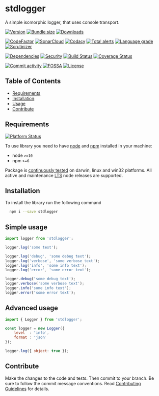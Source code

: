 # stdlogger
A simple isomorphic logger, that uses console transport.

[![Version][badge-vers]][npm]
[![Bundle size][npm-size-badge]][npm-size-url]
[![Downloads][npm-downloads-badge]][npm]

[![CodeFactor][codefactor-badge]][codefactor-url]
[![SonarCloud][sonarcloud-badge]][sonarcloud-url]
[![Codacy][codacy-badge]][codacy-url]
[![Total alerts][lgtm-alerts-badge]][lgtm-alerts-url]
[![Language grade][lgtm-lg-badge]][lgtm-lg-url]
[![Scrutinizer][scrutinizer-badge]][scrutinizer-url]

[![Dependencies][badge-deps]][npm]
[![Security][snyk-badge]][snyk-url]
[![Build Status][tests-badge]][tests-url]
[![Coverage Status][badge-coverage]][url-coverage]

[![Commit activity][commit-activity-badge]][github]
[![FOSSA][fossa-badge]][fossa-url]
[![License][badge-lic]][github]

## Table of Contents
  - [Requirements](#requirements)
  - [Installation](#installation)
  - [Usage](#usage)
  - [Contribute](#contribute)

## Requirements
[![Platform Status][node-ver-test-badge]][node-ver-test-url]

To use library you need to have [node](https://nodejs.org) and [npm](https://www.npmjs.com) installed in your machine:

* node `>=10`
* npm `>=6`

Package is [continuously tested][node-ver-test-url] on darwin, linux and win32 platforms. All active and maintenance [LTS](https://nodejs.org/en/about/releases/) node releases are supported.

## Installation

To install the library run the following command

```bash
  npm i --save stdlogger
```

## Simple usage

```javascript
import logger from 'stdlogger';

logger.log('some text');

logger.log('debug', 'some debug text');
logger.log('verbose', 'some verbose text');
logger.log('info', 'some info text');
logger.log('error', 'some error text');

logger.debug('some debug text');
logger.verbose('some verbose text');
logger.info('some info text');
logger.error('some error text');
```

## Advanced usage

```javascript
import { Logger } from 'stdlogger';

const logger = new Logger({
    level  : 'info',
    format : 'json'
});

logger.log({ object: true });
```

## Contribute

Make the changes to the code and tests. Then commit to your branch. Be sure to follow the commit message conventions. Read [Contributing Guidelines](.github/CONTRIBUTING.md) for details.

[npm]: https://www.npmjs.com/package/stdlogger
[github]: https://github.com/pustovitDmytro/stdlogger
[coveralls]: https://coveralls.io/github/pustovitDmytro/stdlogger?branch=master
[badge-deps]: https://img.shields.io/librariesio/release/npm/stdlogger.svg
[badge-vuln]: https://img.shields.io/snyk/vulnerabilities/npm/stdlogger.svg?style=popout
[badge-vers]: https://img.shields.io/npm/v/stdlogger.svg
[badge-lic]: https://img.shields.io/github/license/pustovitDmytro/stdlogger.svg
[badge-coverage]: https://coveralls.io/repos/github/pustovitDmytro/stdlogger/badge.svg?branch=master
[url-coverage]: https://coveralls.io/github/pustovitDmytro/stdlogger?branch=master

[snyk-badge]: https://snyk-widget.herokuapp.com/badge/npm/stdlogger/badge.svg
[snyk-url]: https://snyk.io/advisor/npm-package/stdlogger

[tests-badge]: https://img.shields.io/circleci/build/github/pustovitDmytro/stdlogger
[tests-url]: https://app.circleci.com/pipelines/github/pustovitDmytro/stdlogger

[codefactor-badge]: https://www.codefactor.io/repository/github/pustovitdmytro/stdlogger/badge
[codefactor-url]: https://www.codefactor.io/repository/github/pustovitdmytro/stdlogger

[commit-activity-badge]: https://img.shields.io/github/commit-activity/m/pustovitDmytro/stdlogger

[scrutinizer-badge]: https://scrutinizer-ci.com/g/pustovitDmytro/stdlogger/badges/quality-score.png?b=master
[scrutinizer-url]: https://scrutinizer-ci.com/g/pustovitDmytro/stdlogger/?branch=master

[lgtm-lg-badge]: https://img.shields.io/lgtm/grade/javascript/g/pustovitDmytro/stdlogger.svg?logo=lgtm&logoWidth=18
[lgtm-lg-url]: https://lgtm.com/projects/g/pustovitDmytro/stdlogger/context:javascript

[lgtm-alerts-badge]: https://img.shields.io/lgtm/alerts/g/pustovitDmytro/stdlogger.svg?logo=lgtm&logoWidth=18
[lgtm-alerts-url]: https://lgtm.com/projects/g/pustovitDmytro/stdlogger/alerts/

[codacy-badge]: https://app.codacy.com/project/badge/Grade/42021d4d32a047dcb9a69d0ae7e3e584
[codacy-url]: https://www.codacy.com/gh/pustovitDmytro/stdlogger/dashboard?utm_source=github.com&amp;utm_medium=referral&amp;utm_content=pustovitDmytro/stdlogger&amp;utm_campaign=Badge_Grade

[sonarcloud-badge]: https://sonarcloud.io/api/project_badges/measure?project=pustovitDmytro_stdlogger&metric=alert_status
[sonarcloud-url]: https://sonarcloud.io/dashboard?id=pustovitDmytro_stdlogger

[npm-downloads-badge]: https://img.shields.io/npm/dw/stdlogger
[npm-size-badge]: https://img.shields.io/bundlephobia/min/stdlogger
[npm-size-url]: https://bundlephobia.com/result?p=stdlogger

[node-ver-test-badge]: https://github.com/pustovitDmytro/stdlogger/actions/workflows/npt.yml/badge.svg?branch=master
[node-ver-test-url]: https://github.com/pustovitDmytro/stdlogger/actions?query=workflow%3A%22Node.js+versions%22

[fossa-badge]: https://app.fossa.com/api/projects/custom%2B24828%2Fstdlogger.svg?type=shield
[fossa-url]: https://app.fossa.com/projects/custom%2B24828%2Fstdlogger?ref=badge_shield